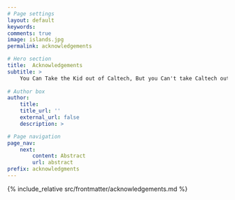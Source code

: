 ```yaml
---
# Page settings
layout: default
keywords:
comments: true
image: islands.jpg
permalink: acknowledgements

# Hero section
title:  Acknowledgements
subtitle: >  
    You Can Take the Kid out of Caltech, But you Can't take Caltech out of the Kid
    
# Author box
author:
    title: 
    title_url: ''
    external_url: false
    description: >

# Page navigation
page_nav:
    next:
        content: Abstract
        url: abstract
prefix: acknowledgments
---
```


{% include_relative src/frontmatter/acknowledgements.md %}